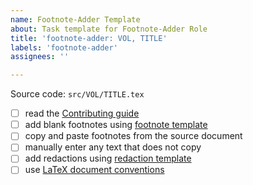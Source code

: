 ```yaml
---
name: Footnote-Adder Template
about: Task template for Footnote-Adder Role
title: 'footnote-adder: VOL, TITLE'
labels: 'footnote-adder'
assignees: ''

---
```


Source code: `src/VOL/TITLE.tex`

- [ ] read the [Contributing guide](https://github.com/iandennismiller/mueller-report/blob/master/Contributing.md)
- [ ] add blank footnotes using [footnote template](https://github.com/iandennismiller/mueller-report/blob/master/Contributing.md#footnote-template)
- [ ] copy and paste footnotes from the source document
- [ ] manually enter any text that does not copy
- [ ] add redactions using [redaction template](https://github.com/iandennismiller/mueller-report/blob/master/Contributing.md#redacting-template)
- [ ] use [LaTeX document conventions](https://github.com/iandennismiller/mueller-report/blob/master/Contributing.md#document-source-code-conventions)
